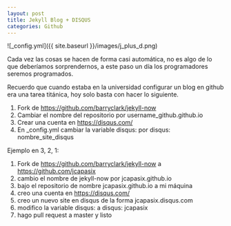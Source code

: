 ```yaml
---
layout: post
title: Jekyll Blog + DISQUS
categories: Github
---
```


![_config.yml]({{ site.baseurl }}/images/j_plus_d.png)

Cada vez las cosas se hacen de forma casi automática, no es algo de lo que deberíamos sorprendernos, a este paso un día los programadores seremos programados. 

Recuerdo que cuando estaba en la universidad configurar un blog en github era una tarea titánica, hoy solo basta con hacer lo siguiente.

1. Fork de https://github.com/barryclark/jekyll-now
2. Cambiar el nombre del repositorio por username_github.github.io
3. Crear una cuenta en https://disqus.com/
4. En _config.yml cambiar la variable disqus: por disqus: nombre_site_disqus


Ejemplo en 3, 2, 1:

1. Fork de https://github.com/barryclark/jekyll-now a https://github.com/jcapasix
2. cambio el nombre de jekyll-now por jcapasix.github.io
3. bajo el repositorio de nombre jcapasix.github.io a mi máquina
4. creo una cuenta en https://disqus.com/ 
5. creo un nuevo site en disqus de la forma jcapasix.disqus.com
6. modifico la variable disqus: a disqus: jcapasix
7. hago pull request a master y listo
